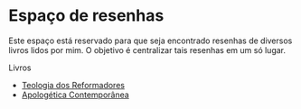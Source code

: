 # Espaço de resenhas

Este espaço está reservado para que seja encontrado resenhas de diversos livros lidos por mim. O objetivo é centralizar tais resenhas em um só lugar.

Livros

+ [Teologia dos Reformadores](./teologia-reformadores/capa.md)
+ [Apologética Contemporânea](./apologetica-contemporanea/capa.md)
